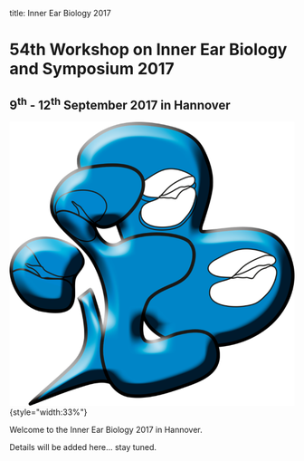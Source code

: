 title: Inner Ear Biology 2017

<!-- adding a "title: ..." atop defines how this pages should show up in the menu. Otherwise just the file/dir name would be used.
The title is also shown in big above the page on vianna.de (not on github) -->

# 54th Workshop on Inner Ear Biology and Symposium 2017

## 9<sup>th</sup> - 12<sup>th</sup> September 2017 in Hannover

![Logo IEB](Logo.png){style="width:33%"}

Welcome to the Inner Ear Biology 2017 in Hannover.


Details will be added here... stay tuned.
